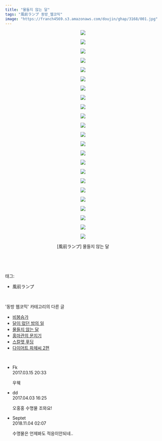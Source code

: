 ```yaml
---
title: "물들지 않는 달"
tags: "風前ランプ 동방_웹코믹"
image: "https://franch4569.s3.amazonaws.com/doujin/ghap/3168/001.jpg"
---
```

<div class="article">
<p style="text-align: center; clear: none; float: none;"><img src="{{ site.imgserver2 }}/ghap/3168/001.jpg"/></p>
<p style="text-align: center; clear: none; float: none;"><img src="{{ site.imgserver2 }}/ghap/3168/002.jpg"/></p>
<p style="text-align: center; clear: none; float: none;"><img src="{{ site.imgserver2 }}/ghap/3168/003.jpg"/></p>
<p style="text-align: center; clear: none; float: none;"><img src="{{ site.imgserver2 }}/ghap/3168/004.jpg"/></p>
<p style="text-align: center; clear: none; float: none;"><img src="{{ site.imgserver2 }}/ghap/3168/005.jpg"/></p>
<p style="text-align: center; clear: none; float: none;"><img src="{{ site.imgserver2 }}/ghap/3168/006.jpg"/></p>
<p style="text-align: center; clear: none; float: none;"><img src="{{ site.imgserver2 }}/ghap/3168/007.jpg"/></p>
<p style="text-align: center; clear: none; float: none;"><img src="{{ site.imgserver2 }}/ghap/3168/008.jpg"/></p>
<p style="text-align: center; clear: none; float: none;"><img src="{{ site.imgserver2 }}/ghap/3168/009.jpg"/></p>
<p style="text-align: center; clear: none; float: none;"><img src="{{ site.imgserver2 }}/ghap/3168/010.jpg"/></p>
<p style="text-align: center; clear: none; float: none;"><img src="{{ site.imgserver2 }}/ghap/3168/011.jpg"/></p>
<p style="text-align: center; clear: none; float: none;"><img src="{{ site.imgserver2 }}/ghap/3168/012.jpg"/></p>
<p style="text-align: center; clear: none; float: none;"><img src="{{ site.imgserver2 }}/ghap/3168/013.jpg"/></p>
<p style="text-align: center; clear: none; float: none;"><img src="{{ site.imgserver2 }}/ghap/3168/014.jpg"/></p>
<p style="text-align: center; clear: none; float: none;"><img src="{{ site.imgserver2 }}/ghap/3168/015.jpg"/></p>
<p style="text-align: center; clear: none; float: none;"><img src="{{ site.imgserver2 }}/ghap/3168/016.jpg"/></p>
<p style="text-align: center; clear: none; float: none;"><img src="{{ site.imgserver2 }}/ghap/3168/017.jpg"/></p>
<p style="text-align: center; clear: none; float: none;"><img src="{{ site.imgserver2 }}/ghap/3168/018.jpg"/></p>
<p style="text-align: center; clear: none; float: none;"><img src="{{ site.imgserver2 }}/ghap/3168/019.jpg"/></p>
<p style="text-align: center; clear: none; float: none;"><img src="{{ site.imgserver2 }}/ghap/3168/020.jpg"/></p>
<p style="text-align: center; clear: none; float: none;"><img src="{{ site.imgserver2 }}/ghap/3168/021.jpg"/></p>
<p style="text-align: center; clear: none; float: none;"><img src="{{ site.imgserver2 }}/ghap/3168/022.jpg"/></p>
<p style="text-align: center; clear: none; float: none;"><img src="{{ site.imgserver2 }}/ghap/3168/023.jpg"/></p>
<p style="text-align: center; clear: none; float: none;">[風前ランプ] 물들지 않는 달</p>
<p><br/></p>
</div><br/>
<div class="tagTrail">
<p>태그: </p>
<ul>
<li>風前ランプ</li>
</ul>
</div><br/>
<div class="another">
<p>'동방 웹코믹' 카테고리의 다른 글</p>
<ul>
<li><a href="/ghap_3243">비봉슴가</a></li>
<li><a href="/ghap_3169">달이 떴던 밤의 일</a></li>
<li><a href="/ghap_3168">물들지 않는 달</a></li>
<li><a href="/ghap_3163">홍마관의 문지기</a></li>
<li><a href="/ghap_3141">스칼렛 푸딩</a></li>
<li><a href="/ghap_3112">다이어트 파체씨 2편</a></li>
</ul>
</div><br/>
<div class="cb_module cb_fluid">
<div class="cb_wrt cb_profile">
<div class="comment">
<ul>
<li class="cb_thumb_off" id="comment14940390">
<div class="cb_comment_area">
<div class="cb_info_area">
<div class="cb_section">
<span class="cb_nick_name">Fk</span>
</div>
<div class="cb_section">
<span class="cb_date">2017.03.15 20:33 </span>
</div>
</div>
<div class="cb_dsc_comment">
<p class="cb_dsc">
											우웩
										</p>
</div>
</div></li>
<li class="cb_thumb_off" id="comment14956094">
<div class="cb_comment_area">
<div class="cb_info_area">
<div class="cb_section">
<span class="cb_nick_name">dd</span>
</div>
<div class="cb_section">
<span class="cb_date">2017.04.03 16:25 </span>
</div>
</div>
<div class="cb_dsc_comment">
<p class="cb_dsc">
											오홍홍 수명물 조와요!
										</p>
</div>
</div></li>
<li class="cb_thumb_off" id="comment15367188">
<div class="cb_comment_area">
<div class="cb_info_area">
<div class="cb_section">
<span class="cb_nick_name">Septet</span>
</div>
<div class="cb_section">
<span class="cb_date">2018.11.04 02:07 </span>
</div>
</div>
<div class="cb_dsc_comment">
<p class="cb_dsc">
											수명물은 언제봐도 적응이안되네..
										</p>
</div>
</div></li>
</ul>
</div>
</div><!-- commentList close -->
</div><br/>
